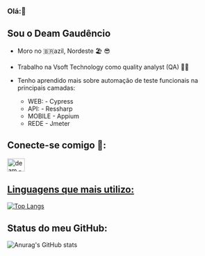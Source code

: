 ### Olá:👋
## Sou o Deam Gaudêncio
- Moro no 🇧🇷azil, Nordeste 🏖️ 😎
- Trabalho na Vsoft Technology como quality analyst (QA) 👨‍💻 
- Tenho aprendido mais sobre automação de teste funcionais na principais camadas:
 
  -  WEB: -  Cypress
  -  API: - Ressharp
  -  MOBILE - Appium
  -  REDE - Jmeter

## Conecte-se comigo 🤙:
<a href="https://www.linkedin.com/in/deam-gaud%C3%AAncio-01bb3b114/" target = "_blank">
<img align= "center" alt="deam - linkedin" height = "30" width="40" src="https://cdn.jsdelivr.net/gh/devicons/devicon/icons/linkedin/linkedin-original.svg" style="max-width:100%;" 
</a>

   ## Linguagens que mais utilizo:  
  <p>
         
  [![Top Langs](https://github-readme-stats.vercel.app/api/top-langs/?username=deamgaudencioramos)](https://github.com/deamgaudencioramos/github-readme-stats)

## Status do meu GitHub:        
   ![Anurag's GitHub stats](https://github-readme-stats.vercel.app/api?username=deamgaudencioramos&show_icons=true&theme=radical)
   

  </p>
</a>

